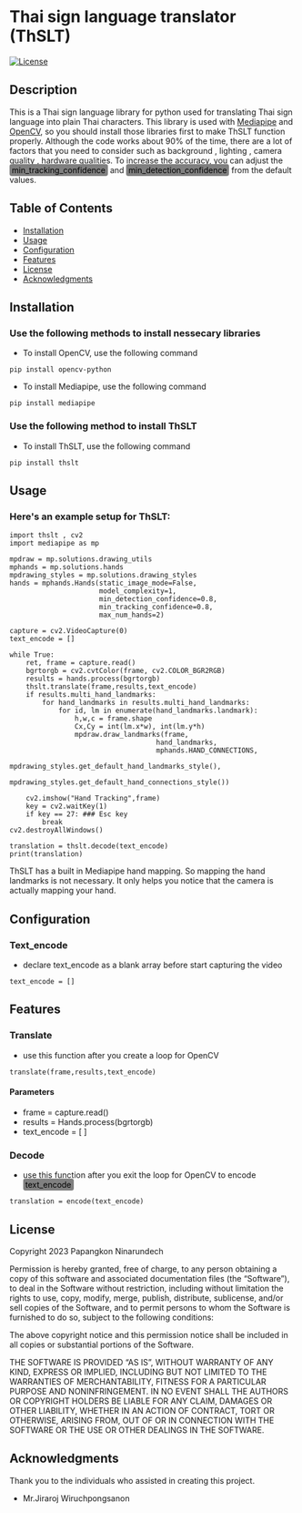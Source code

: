 # Thai sign language translator (ThSLT)
[![License](https://img.shields.io/badge/License-MIT-blue.svg)](#license)

## Description 
This is a Thai sign language library for python used for translating Thai sign language into plain Thai characters. This library is used with [Mediapipe](https://developers.google.com/mediapipe) and [OpenCV](https://opencv.org/), so you should install those libraries first to make ThSLT function properly. Although the code works about 90% of the time, there are a lot of factors that you need to consider such as background , lighting , camera quality , hardware qualities. To increase the accuracy, you can adjust the <span style="background-color: gray; padding: 2px 4px; border-radius: 4px; color:black;">min_tracking_confidence</span> and <span style="background-color: gray; padding: 2px 4px; border-radius: 4px; color:black;">min_detection_confidence</span> from the default values.


## Table of Contents

- [Installation](#installation)
- [Usage](#usage)
- [Configuration](#configuration)
- [Features](#features)
- [License](#license)
- [Acknowledgments](#acknowledgments)

## Installation
### Use the following methods to install nessecary libraries
 - To install OpenCV, use the following command
```
pip install opencv-python
```
 - To install Mediapipe, use the following command
```
pip install mediapipe
```
### Use the following method to install ThSLT
 - To install ThSLT, use the following command
```
pip install thslt
```
## Usage
### Here's an example setup for ThSLT:
```
import thslt , cv2 
import mediapipe as mp

mpdraw = mp.solutions.drawing_utils
mphands = mp.solutions.hands
mpdrawing_styles = mp.solutions.drawing_styles
hands = mphands.Hands(static_image_mode=False,
                      model_complexity=1,
                      min_detection_confidence=0.8,
                      min_tracking_confidence=0.8,
                      max_num_hands=2)

capture = cv2.VideoCapture(0)
text_encode = [] 

while True:
    ret, frame = capture.read()
    bgrtorgb = cv2.cvtColor(frame, cv2.COLOR_BGR2RGB)
    results = hands.process(bgrtorgb)
    thslt.translate(frame,results,text_encode)
    if results.multi_hand_landmarks:
        for hand_landmarks in results.multi_hand_landmarks:
            for id, lm in enumerate(hand_landmarks.landmark):
                h,w,c = frame.shape
                Cx,Cy = int(lm.x*w), int(lm.y*h)
                mpdraw.draw_landmarks(frame,
                                    hand_landmarks,
                                    mphands.HAND_CONNECTIONS,
                                    mpdrawing_styles.get_default_hand_landmarks_style(),
                                    mpdrawing_styles.get_default_hand_connections_style())

    cv2.imshow("Hand Tracking",frame)
    key = cv2.waitKey(1)
    if key == 27: ### Esc key
        break
cv2.destroyAllWindows()

translation = thslt.decode(text_encode)
print(translation)
```
 ThSLT has a built in Mediapipe hand mapping. So mapping the hand landmarks is not necessary. It only helps you notice that the camera is actually mapping your hand.

## Configuration
### Text_encode
 
- declare text_encode as a blank array before start capturing the video
```
text_encode = [] 
```

## Features
### Translate
  - use this function after you create a loop for OpenCV
```
translate(frame,results,text_encode)
```
#### Parameters
- frame = capture.read()
- results = Hands.process(bgrtorgb)
- text_encode = [ ]
### Decode
 - use this function after you exit the loop for OpenCV to encode <span style="background-color: gray; padding: 2px 4px; border-radius: 4px; color:black;">text_encode</span>
```
translation = encode(text_encode)
```
## License

Copyright 2023 Papangkon Ninarundech

Permission is hereby granted, free of charge, to any person obtaining a copy of this software and associated documentation files (the “Software”), to deal in the Software without restriction, including without limitation the rights to use, copy, modify, merge, publish, distribute, sublicense, and/or sell copies of the Software, and to permit persons to whom the Software is furnished to do so, subject to the following conditions:

The above copyright notice and this permission notice shall be included in all copies or substantial portions of the Software.

THE SOFTWARE IS PROVIDED “AS IS”, WITHOUT WARRANTY OF ANY KIND, EXPRESS OR IMPLIED, INCLUDING BUT NOT LIMITED TO THE WARRANTIES OF MERCHANTABILITY, FITNESS FOR A PARTICULAR PURPOSE AND NONINFRINGEMENT. IN NO EVENT SHALL THE AUTHORS OR COPYRIGHT HOLDERS BE LIABLE FOR ANY CLAIM, DAMAGES OR OTHER LIABILITY, WHETHER IN AN ACTION OF CONTRACT, TORT OR OTHERWISE, ARISING FROM, OUT OF OR IN CONNECTION WITH THE SOFTWARE OR THE USE OR OTHER DEALINGS IN THE SOFTWARE.

## Acknowledgments

Thank you to the individuals who assisted in creating this project.
 - Mr.Jiraroj Wiruchpongsanon


